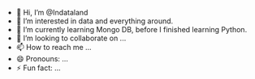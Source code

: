 - 👋 Hi, I’m @Indataland
- 👀 I’m interested in data and everything around.
- 🌱 I’m currently learning Mongo DB, before I finished learning Python.
- 💞️ I’m looking to collaborate on ...
- 📫 How to reach me ...
- 😄 Pronouns: ...
- ⚡ Fun fact: ...

<!---
Indataland/Indataland is a ✨ special ✨ repository because its `README.md` (this file) appears on your GitHub profile.
You can click the Preview link to take a look at your changes.
--->
